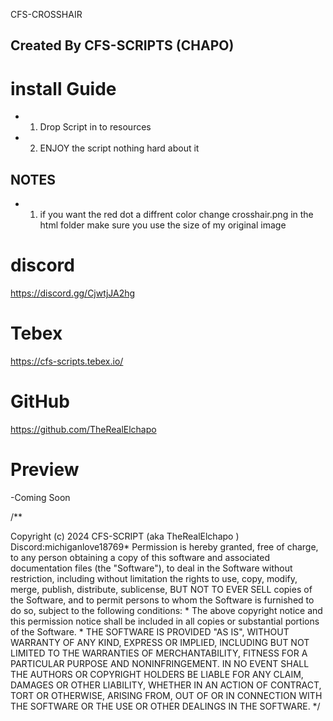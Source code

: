 CFS-CROSSHAIR

## Created By CFS-SCRIPTS (CHAPO)

# install Guide

- 1. Drop Script in to resources
- 2. ENJOY the script nothing hard about it 

## NOTES
- 1. if you want the red dot a diffrent color change crosshair.png in the html folder make sure you use the size of my original image 

# discord
https://discord.gg/CjwtjJA2hg

# Tebex
https://cfs-scripts.tebex.io/

# GitHub
https://github.com/TheRealElchapo

# Preview
-Coming Soon

/**
 
Copyright (c) 2024 CFS-SCRIPT (aka TheRealElchapo ) Discord:michiganlove18769*
Permission is hereby granted, free of charge, to any person obtaining a copy
of this software and associated documentation files (the "Software"), to deal
in the Software without restriction, including without limitation the rights
to use, copy, modify, merge, publish, distribute, sublicense, BUT NOT TO EVER SELL
copies of the Software, and to permit persons to whom the Software is
furnished to do so, subject to the following conditions:
*
The above copyright notice and this permission notice shall be included in all
copies or substantial portions of the Software.
*
THE SOFTWARE IS PROVIDED "AS IS", WITHOUT WARRANTY OF ANY KIND, EXPRESS OR
IMPLIED, INCLUDING BUT NOT LIMITED TO THE WARRANTIES OF MERCHANTABILITY,
FITNESS FOR A PARTICULAR PURPOSE AND NONINFRINGEMENT. IN NO EVENT SHALL THE
AUTHORS OR COPYRIGHT HOLDERS BE LIABLE FOR ANY CLAIM, DAMAGES OR OTHER
LIABILITY, WHETHER IN AN ACTION OF CONTRACT, TORT OR OTHERWISE, ARISING FROM,
OUT OF OR IN CONNECTION WITH THE SOFTWARE OR THE USE OR OTHER DEALINGS IN THE
SOFTWARE.
*/
